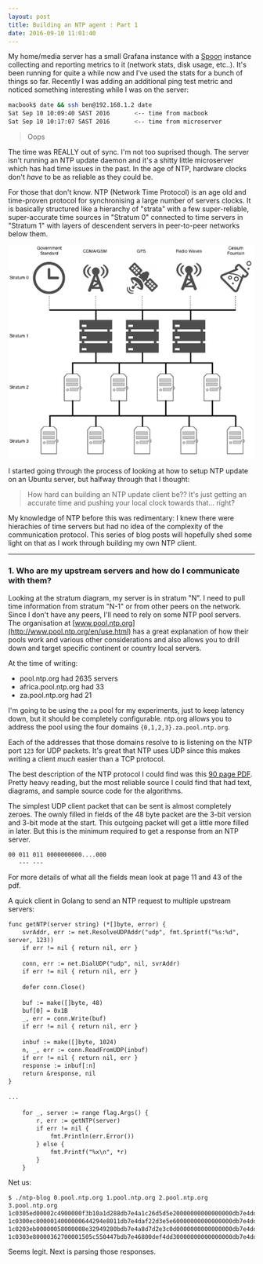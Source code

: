 ```yaml
---
layout: post
title: Building an NTP agent : Part 1
date: 2016-09-10 11:01:40
---
```


My home/media server has a small Grafana instance with a [Spoon](http://github.com/AstromechZA/spoon)
instance collecting and reporting metrics to it (network stats, disk usage, etc..). It's been
running for quite a while now and I've used the stats for a bunch of things so
far. Recently I was adding an additional ping test metric and noticed something
interesting while I was on the server:

```bash
macbook$ date && ssh ben@192.168.1.2 date
Sat Sep 10 10:09:40 SAST 2016       <-- time from macbook
Sat Sep 10 10:17:07 SAST 2016       <-- time from microserver
```

> Oops

The time was REALLY out of sync. I'm not too suprised though. The server isn't
running an NTP update daemon and it's a shitty little microserver which has had
time issues in the past. In the age of NTP, hardware clocks don't *have* to be
as reliable as they could be.

For those that don't know. NTP (Network Time Protocol) is an age old and
time-proven protocol for synchronising a large number of servers clocks. It is
basically structured like a hierarchy of "strata" with a few super-reliable,
super-accurate time sources in "Stratum 0" connected to time servers in
"Stratum 1" with layers of descendent servers in peer-to-peer networks below them.

![NTP strata](/assets/img/2016-09-10/stratum.png)

I started going through the process of looking at how to setup NTP update on
an Ubuntu server, but halfway through that I thought:

> How hard can building an NTP update client be?? It's just getting an accurate
time and pushing your local clock towards that... right?

My knowledge of NTP before this was redimentary: I knew there were hierachies of
time servers but had no idea of the complexity of the communication protocol.
This series of blog posts will hopefully shed some light on that as I work
through building my own NTP client.

--------

### 1. Who are my upstream servers and how do I communicate with them?

Looking at the stratum diagram, my server is in stratum "N". I need to pull time
information from stratum "N-1" or from other peers on the network. Since I don't
have any peers, I'll need to rely on some NTP pool servers. The organisation at
[www.pool.ntp.org](http://www.pool.ntp.org/en/use.html) has a great explanation
of how their pools work and various other considerations and also allows you to
drill down and target specific continent or country local servers.

At the time of writing:

- pool.ntp.org had 2635 servers
- africa.pool.ntp.org had 33
- za.pool.ntp.org had 21

I'm going to be using the `za` pool for my experiments, just to keep latency
down, but it should be completely configurable. ntp.org allows you to address
the pool using the four domains `{0,1,2,3}.za.pool.ntp.org`.

Each of the addresses that those domains resolve to is listening on the NTP port
`123` for UDP packets. It's great that NTP uses UDP since this makes writing
a client *much* easier than a TCP protocol.

The best description of the NTP protocol I could find was this
[90 page PDF](https://www.eecis.udel.edu/~mills/database/reports/ntp4/ntp4.pdf).
Pretty heavy reading, but the most reliable source I could find that had
text, diagrams, and sample source code for the algorithms.

The simplest UDP client packet that can be sent is almost completely zeroes. The
ownly filled in fields of the 48 byte packet are the 3-bit version and 3-bit mode
at the start. This outgoing packet will get a little more filled in later. But
this is the minimum required to get a response from an NTP server.

```
00 011 011 0000000000....000
   --- ---
```

For more details of what all the fields mean look at page 11 and 43 of the
pdf.

A quick client in Golang to send an NTP request to multiple upstream servers:

```golang
func getNTP(server string) (*[]byte, error) {
    svrAddr, err := net.ResolveUDPAddr("udp", fmt.Sprintf("%s:%d", server, 123))
    if err != nil { return nil, err }

    conn, err := net.DialUDP("udp", nil, svrAddr)
    if err != nil { return nil, err }

    defer conn.Close()

    buf := make([]byte, 48)
    buf[0] = 0x1B
    _, err = conn.Write(buf)
    if err != nil { return nil, err }

    inbuf := make([]byte, 1024)
    n, _, err := conn.ReadFromUDP(inbuf)
    if err != nil { return nil, err }
    response := inbuf[:n]
    return &response, nil
}

...

    for _, server := range flag.Args() {
        r, err := getNTP(server)
        if err != nil {
            fmt.Println(err.Error())
        } else {
            fmt.Printf("%x\n", *r)
        }
    }
```

Net us:

```
$ ./ntp-blog 0.pool.ntp.org 1.pool.ntp.org 2.pool.ntp.org 3.pool.ntp.org
1c0305ed00002c4900000f3b10a1d288db7e4a1c26d5d5e20000000000000000db7e4dd48ca0ebd1db7e4dd48cabb83e
1c0300ec0000014000000644294e8011db7e4daf22d3e5e60000000000000000db7e4dd498cd5e82db7e4dd498cdf83a
1c0203eb00000058000008e32949280bdb7e4a8d7d2e3c0d0000000000000000db7e4dd4a37d57cbdb7e4dd4a37ee3be
1c0303e80000362700001505c550447bdb7e46800def4dd30000000000000000db7e4dd4af70612cdb7e4dd4af7380ad
```

Seems legit. Next is parsing those responses.

